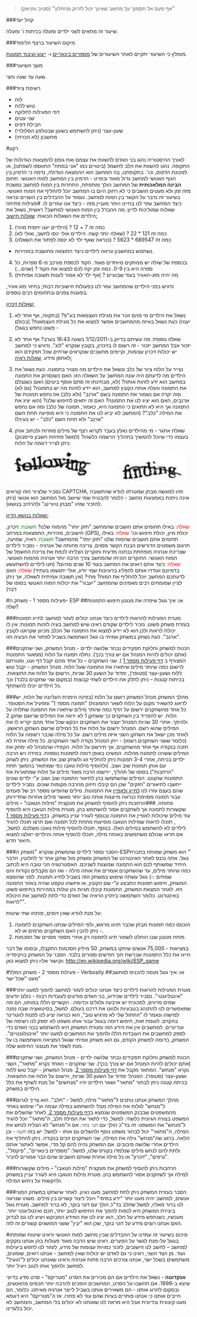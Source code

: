 > ״אף פעם אל תסמוך על מחשב שאינך יכול לזרוק מהחלון״ (סטיב ווזניאק)

###קהל יעד

 שיעור זה מתאים לשני ילדים ומעלה בכיתות ו' ומעלה.

###מיקום השיעור ברצף הלימוד

מומלץ כי השיעור יתקיים לאחר השיעורים של
[מספרים בינאריים](/lessons/binary-numbers)
ו-
[ייצוג ועיבוד תמונות](/lessons/image-processing).

###משך השיעור

שעה עד שעה וחצי.

###רשימת ציוד

* לוח
* טוש ללוח
* דפי הפעילות לחלוקה
* שני עטים
* חבילת דפים
* שעון-עצר (ניתן להשתמש בשעון שבטלפון הסלולרי)
* מחשבון (לא הכרחי)


#רקע

לאורך ההיסטוריה נהגו בני האדם להשוות את עצמם ואת גופם להמצאות הגדולות של התקופה.
 נהגו להשוות את הלב ל*חשמל* (ביטויים כמו "אני במתח" התווספו לשפתנו), או ל*מכונת הדפוס*, וכו'.
 בתקופתנו, בה המחשב הוא ההמצאה הגדולה, נדמה כי הדמיון בין הגוף האנושי למחשב גדול מאוד ובפרט - הדמיון בין
המחשב ל*מוח האנושי*. תחום **הבינה המלאכותית** של המחשב הולך ומתפתח, התחרות בין המוח למחשב נמשכת מזה זמן ולא מעטים חושבים כי לא רחוק היום בו המחשב יוכל להחליף את המוח האנושי.
בשיעור זה נדבר על הקשר בין המוח למחשב. נעמוד על ההבדלים בין השניים ונראה כיצד המחשב עוזר לנו בחיינו ויותר מעניין מזה - כיצד אנו עוזרים לו.
#פעילות פתיחה
שאלות שמוליכות לדיון: מה ההבדל בין המוח האנושי למחשב?
ראשית, נשאל את הילדים את השאלות הבאות:
<u>שאלות חישוב:</u>

1. כמה זה 7 + 12 ? (הילדים יענו יחסית מהר)
2. כמה זה 121 * 22 ? (שאלה יותר קשה. הילדים אולי ינסו לחשב, ואולי לא)
3. כמה זה 689547 * 5623 ? (כנראה שאף ילד לא ינסה לפתור את השאלה)
 * נשתמש במחשבון ונראה לילדים כיצד התוצאה מחושבת במהירות.
4. בכספת של שולה יש ממתקים מיוחדים מאוד.
הקוד לכספת מורכב מ-6 ספרות, כל ספרה היא בין 0-9.
כמה זמן יקח לכם למצוא 	את הקוד ? (שנים...)
5. מה יהיה מזג-האוויר בעוד שבועיים ? (אף ילד לא אמור לענות תשובה אמיתית)

נדגיש בפני הילדים שהמחשב עוזר לנו בפעולות חישוביות רבות; בחיזוי מזג אוויר, בפענוח צפנים ובתחומים רבים נוספים.

<u>שאלות זיכרון:</u>

1. נשאל את הילדים מי מהם זוכר את מגילת העצמאות בע"פ? (בתקווה, אף אחד לא יענה)
כעת נשאל באיזה מהמחשבים אפשר למצוא את כל מגילת העצמאות? (בכולם - פשוט נחפש בגוגל)
2. שאלה נוספת: מה עשיתם בדיוק ב-1/12/2011 בשעה 18:43 בערב?
אף אחד לא יזכור אבל המחשב יזכור - זה רשום לו בזיכרון, בקובץ שנקרא "לוג".
נדגיש כי למחשב יש יכולות זיכרון עצומות, וקיימים מחשבים שנקראים *שרתים* שכל תפקידם הוא לאחסן מידע.
<u>שאלות ראיה:</u>

1. נצייר על הלוח ציור של כלב ונשאל את הילדים מה מצויר בתמונה.
כעת נשאל את הילדים מה לדעתם היה עונה המחשב על השאלה הזו:
האם כשנסרוק את התמונה במחשב הוא ידע לזהות אותה? (לא, מבחינתו זה סתם אוסף ביטים)
האם כשנצלם את התמונה ונעלה אותה כקובץ למחשב, הוא יידע לזהות מה יש בתמונה? (גם לא)
ומה יקרה אם נשמור את התמונה בשם "ארנב" (ולא כלב) ואז נחפש תמונות של ארנבים, האם הוא יציג לנו
את התמונה? האם זה יתאים לחיפוש שלנו? (הוא יציג את התמונה אך היא לא תתאים כי התמונה היא, כאמור, תמונה של כלב)
ומה אם נחפש את המילה "כלב"? (המחשב לא יביא לנו את התמונה כי היא מופיעה תחת השם "ארנב" ולא תחת השם "כלב" - יש בעיה!)
2. שאלת אתגר - מי מהילדים נאלץ בעבר לקרוא רצף של מילים מוזרות ולכתוב אותן בעצמו כדי שיוכל להמשיך בתהליך הרשמה כלשהו? (למשל פתיחת חשבון פייסבוק)
ניתן לצייר דוגמה על הלוח:

<div id="container" align="center">
  <img class="img-responsive" src="img01.png" title=""/>
</div>

נסביר שלציור הזה קוראים CAPTCHA, וזהו למעשה מבחן שמטרתו לוודא שהתשובה אינה ניתנת באמצעות מחשב - כלומר להבטיח שמי שיושב מול המחשב הוא אנושי (ניתן להזכיר שזהו "מבחן טיורינג" ולהרחיב בנושא).

<u>שאלות בנושא הדיון:</u>

<font color="red">
שאלה:
</font>
באילו תחומים אתם חושבים שהמחשב "חזק יותר" מהמוח שלנו?
<font color="green">
תשובה:
</font>
 זיכרון, חישובים, מהירות, התמצאות במרחב (GPS), יכולת מיון, יכולת חיפוש וכו'

<font color="red">
שאלה:
</font>
באילו תחומים אתם חושבים שהמוח שלנו "חזק יותר" מהמחשב?
<font color="green">
תשובה:
</font>
ראיה, שמיעה, תרגום משפטים הדורשים הבנת הקשר מסוים, צריכה פחותה של אנרגיה - נסביר לילדים
שצריכת אנרגיה מופחתת נבחנה מדעית וחוקרים הצליחו לכמת את צריכת החשמל של המוח האנושי. החוקרים הוכיחו  שהמחשב צורך הרבה יותר אנרגיה מהמוח האנושי.

<font color="red">
שאלה:
</font>
 כיצד אתם רואים את המחשב בעוד 10 שנים מהיום?
(תנו לילדים להשתעשע בדמיונם ועודדו אותם להפליג ברעיונות שמי יודע, אולי יתגשמו בעתיד)
<font color="red">
שאלה:
</font>
 האם לדעתכם המחשב יוכל להחליף את המוח? מתי?
 (אין תשובה אמיתית לשאלה, אך ניתן לציין שמומחים רבים מאמינים שהמחשב "יעבור" את יכולות המוח האנושי בסופו של דבר)

#פעילות מספר 1 - משחק ה- ESP
##או: איך גוגל שיפרה את מנגנון חיפוש התמונות שלה?

###מטרת הפעילות
להראות לילדים כיצד אנחנו יכולים לעזור למחשב לתייג תמונות בעזרת משחק פשוט.
נזכיר לילדים שקודם ראינו שיש למחשב בעיה לזהות תמונות: אין לו יכולת לראות ולכן הוא לא יידע למצוא את התמונה של הכלב מכיוון שקראנו לקובץ "ארנב".
כעת נשחק במשחק אמיתי בו גוגל השתמשה בשביל לפתור את הבעיה הזו.

###הכנות למשחק וחלוקת תפקידים
נבחר שלושה ילדים - מנהל המשחק, ושני שחקנים (אתם יכולים להיות המנהל אם יש צורך בכך).
נתלה תמונה על הלוח (ממאגר התמונות המצורף ב
[דף פעילות מספר 1](appendix-a.html "")
).
שני השחקנים – כל אחד מהם יקבל דף ועט, ומטרתם לרשום כמה שיותר מילים שיתארו את התמונה שעל הלוח.
מנהל המשחק - יקבל טוש ללוח ושעון-עצר (סטופר), ימדוד על השעון 30 שניות, וירשום על הלוח את התוצאות.
בכיתות קטנות – ניתן לחלק את הילדים לשתי קבוצות (במקום שני שחקנים בלבד) וכך כל הילדים יוכלו להשתתף.

###מהלך המשחק
מנהל המשחק רושם על הלוח (בפינה הימנית העליונה של הלוח, יש לדאוג להשאיר מקום על הלוח לשאר התמונות) "תמונה מספר 1" ומפעיל את הסטופר. כל אחד מהשחקנים ירשום על הדף כמה שיותר מילים שיתארו את התמונה
שתלויה על הלוח.
יש להפריד בין השחקנים כך ששחקן 1 לא יראה את המילים שרושם שחקן 2 ולהיפך.
אחרי 30 שניות המנהל יעצור את השחקנים ויבקש שכל אחד מהם יקריא לו את המילים שהוא רשם.
המנהל ירשום על הלוח את כל המילים שרשם השחקן הראשון. לאחר מכן ישאל את השחקן השני איזה מילים רשם.
על כל מילה שכבר רשומה על הלוח (כלומר ששני השחקנים רשמו) - ייתן המנהל נקודה לשני השחקנים.
כל מילה אחרת לא תזכה בנקודה אף אחד מהשחקנים, אך תירשם על הלוח.
הקפידו שהמנהל לא ימחק את המילים ששויכו לתמונה מהלוח.
המשיכו באופן דומה לתמונות נוספות.
במידה ויש הרבה ילדים בכיתה, אחרי 3-4 תמונות ניתן להחליף זוג ולשחק שוב את המשחק. ניתן לשחק עם אותן תמונות שוב ושוב. (ולהוסיף מילות טאבו כפי שמתואר בהמשך תחת "הרחבות")
בסופו של תהליך, יירשמו הרבה מאוד מילים על הלוח שמתארות את התמונות שהצגנו.
המילים שהשתמשו בהן לתיאור התמונה שוב ושוב ע"י ילדים שונים ייחשבו לתיאורים "חזקים" שכן הם קיבלו חיזוק מהרבה מקומות שונים.
נסביר לילדים שהם בעצם עזרו לנו <u>לתייג ולאפיין</u> את התמונות.
מילים שהופיעו מספר רב של פעמים עבור תמונה מסוימת כנראה מייצגות אותה טוב יותר מאשר מילים אחרות שתדירותן פחותה.
###הרחבות
ניתן להוסיף למשחק את פונקצית "מילות הטאבו" – מילים שקשורות לתמונה אך לשחקנים אסור להשתמש בהן.
מטרת מילות הטאבו היא להוסיף עוד מילים שיכולות לאפיין את התמונה ובנוסף לעורר עניין במשחק.
 ב[דף פעילות מספר 1](appendix-a.html "")
, תוכלו לראות שמילות הטאבו מופיעות מתחת לכל תמונה ואם תרצו תוכלו להגיד לילדים לא להשתמש במילים האלו.    בנוסף, תוכלו להוסיף מילות טאבו משלכם. למשל, אם תראו שכולם משתמשים באותה מילה, תוכלו להוסיף אותה והילדים ייאלצו למצוא תיאור חדש.

###הסבר
נספר לילדים שהמשחק שנקרא ״משחק ה-ESP״ הוא משחק שפותח בחברת גוגל. אתה נכנס לאתר האינטרנט של
המשחק ומשחק מול שחקן אחר זר לחלוטין. הדבר היחיד שמשותף לכם הוא התמונה שמוצגת לשניכם. האסטרטגיה
הכי טובה היא לכתוב כמה שיותר מילים, עד שהשחקנים אומרים את אותה מילה - ואז הם מקבלים נקודות והם  שמחים :-)
גוגל עשתה שימוש במשחק הזה בשביל לתייג תמונות.
לפני שהומצא המשחק, חיפוש תמונות התבצע ע”י שם הקובץ, או איזשהו טקסט שהיה באזור התמונה הזו. לאחר המצאת המשחק, התמונות קיבלו תגיות והן עולות במהירות בחיפוש פשוט באינטרנט. כלומר השתמשנו ביתרון הראיה של האדם כדי לתת למחשב את היכולת "לראות".

על מנת לוודא שאין זיופים, פותחו שתי שיטות:

1. הוכנסו כמה תמונות מבחן שכבר תויגו מראש, ולפי המילים שנתנו השחקנים לתמונה - ניתן להבין האם
השחקנים מרמים או לא.
2. פותח מנגנון שבו הוחלט לשמור תיוג לתמונה רק אחרי מספר מסויים של הסכמות.

במציאות - 75,000 אנשים שיחקו במשחק, 50 מיליון הסכמות התקבלו, ובסופו של דבר תייגו את כלל התמונות שברשת תוך חודשים ספורים בלבד.
הסבר על המשחק בויקיפדיה וקישור אליו ניתן למצוא כאן: http://en.wikipedia.org/wiki/ESP_game

#פעילות מספר 2 - משחק המלל - Verbosity
##או: איך גוגל מנסה להכניס למחשב מעט "שכל ישר"

###מטרת הפעילות
להראות לילדים כיצד אנחנו יכולים לעזור למחשב להפוך למעט יותר "אינטליגנטי".
נסביר לילדים שכידוע, בני האדם מודעים לעובדות רבות - כולם יודעים שמים מרווים, למכונית יש ארבעה גלגלים וכדומה.. הקשרים הללו במוחנו, הם מה שמאפשרים לנו להתנהג בטבעיות ולנווט את דרכנו בעולם.
למשל, בסיטואציה שבה נפנה למישהו ונאמר לו "החתול שלי לא מרגיש טוב", הוא כנראה יציע לנו לפנות לווטרינר בהקדם. לעומת זאת, חיפוש דומה בגוגל עבור אותו משפט לא יספק לנו רשימה של וטרינרים. למחשבים אין את הידע הזה ומטרת המשחק היא להשתמש בבני האדם כדי לספק למחשבים את העובדות הללו ולהפוך את המחשבים למעט יותר "אינטלגנטיים".
המשחק, בדומה למשחק הקודם, גם הוא משחק אמיתי שגוגל המציאה והשתמשה בו על מנת לשפר את מנגנוני החיפוש שלה.

###הכנות למשחק וחלוקת תפקידים
נבחר שלושה ילדים - מנהל המשחק, ושני שחקנים (אתם יכולים להיות המנהל אם יש צורך בכך).
שני שחקנים – האחד נקרא "מתאר", השני נקרא "מנחש". המתאר מקבל את
[דף פעילות מספר 2](appendix-b.html "").
מנהל המשחק - יקבל טוש ללוח ושעון-עצר (סטופר). המנהל ימדוד על השעון 30 שניות, וירשום על הלוח את התוצאות. בכיתה קטנה ניתן לבחור "מתאר" ושאר הילדים יהיו "מנחשים" על מנת לשתף את כלל הילדים במשחק.

###מהלך המשחק
אנחנו נותנים ל"מתאר" מילה; למשל - “חלב”.
 הוא צריך לגרום ל"מנחש" לגלות את המילה מבלי להשתמש במילה עצמה וע"י שימוש באחד מהמשפטים שבבנק המשפטים שנמצא ב[דף פעילות מספר 2](appendix-b.html ""), לאחר שהשלים את המשפט בצורה הגיונית כלשהי.
  למשל, כדי לתאר את המילה חלב, ה"מתאר" יוכל להגיד ל"מנחש" את המשפט: זה בד"כ הולך עם `דגני בוקר`.
אם ה"מנחש" לא הצליח לנחש את המילה, ה"מתאר" יכול לבחור משפט נוסף ולהשלים גם אותו - למשל: יש בזה `לקטוז` - וכן הלאה.
ברגע שה"מנחש" גילה את המילה, שני השחקנים זוכים בנקודה.
ניתן להחליף את הילדים אחרי שלושה סיבובים. אם המשחק נהיה להם קל מדי, אפשר לאתגר אותם ולתת להם לנחש מילים שנלמדו בקורס שלנו, למשל: "מספרים בינארים", "פיקסל", "גרפים", "זיכרון" או כל מילה אחרת שאתם חושבים שהם כבר אמורים להכיר.

###הרחבות
ניתן להוסיף למשחק את פונקצית "מילות הטאבו" – מילים שקשורות למילה אך לשחקנים אסור להשתמש בהן.
מטרת מילות הטאבו היא לעורר עניין במשחק ולהקשות על ניחוש המילה.

###הסבר
בעזרת המשחק ניתן לתת למחשב מעט הגיון. לאחר שישחקו במשחק המוני אנשים, למחשב יהיה מעט יותר "ידע בסיסי" ויוכל ליצור קשרים בין מילים. משהו שנראה לנו ברור מאליו, למשל שחלב בד"כ הולך עם דגני בוקר, לא ברור למחשב.
מטרת גוגל ביצירת המשחק היא לנסות להפוך את החיפוש לטוב יותר, חכם ואינטליגנטי יותר. מעכשיו, כשנחפש מידע על חלב, הוא יציג לנו את המידע המבוקש ויציע לנו גם לבדוק האם אנחנו רוצים מידע על דגני בוקר, שכן הוא "יבין" ששני המושגים קשורים זה לזה.

#סיכום
בשיעור זה עמדנו על ההבדלים שבין מחשב למוח האנושי וראינו שיטות שפותחו בגוגל על-מנת לגשר על הפערים.
 ראינו שיש הרבה מאוד פעולות בהן אנחנו נזקקים למחשב – לחשב לנו חישובים, לזכור כמויות עצומות של מידע, לעזור לנו לחפש ביעילות ועוד. מן הצד השני, ראינו כי גם לאדם יש יכולות שאין למחשב - אנחנו רואים, שומעים, משתמשים בשכל ישר, אנחנו צורכים הרבה פחות אנרגיה וראינו שאנחנו יכולים ל"הועיל" למחשב ולהפוך אותו לטוב ויעיל יותר.

**אנקדוטה** - נשאל את הילדים אם הם מכירים את הסרט "מטריקס" – סרט מדע בדיוני שיצא ב-1999. אם תחשבו על הסרט, המחשבים הופכים להרבה יותר חכמים מהאנשים, ובמקום להרוג אותנו - הם משאירים אותנו בשביל לייצר אנרגיה מאיתנו. כלומר, הם חייבים אותנו כי אנחנו פותרים בעיות שהם עוד לא פתרו. אז ה"מטריקס" היא דוגמא מעט קיצונית ובדיונית אבל היא מראה לנו שאנחנו לא יכולים בלי המחשב, והמחשב לא יכול בלעדינו.
